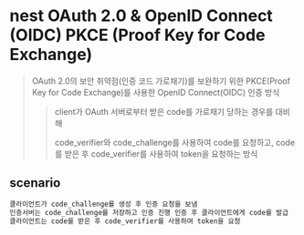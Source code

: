 # nest OAuth 2.0 & OpenID Connect (OIDC) PKCE (Proof Key for Code Exchange)

> OAuth 2.0의 보안 취약점(인증 코드 가로채기)를 보완하기 위한 PKCE(Proof Key for Code Exchange)를 사용한 OpenID Connect(OIDC) 인증 방식
>
> > client가 OAuth 서버로부터 받은 code를 가로채기 당하는 경우를 대비해
> >
> > code_verifier와 code_challenge를 사용하여 code를 요청하고, code를 받은 후 code_verifier를 사용하여 token을 요청하는 방식

## scenario

```txt
클라이언트가 code_challenge를 생성 후 인증 요청을 보냄
인증서버는 code_challenge를 저장하고 인증 진행 인증 후 클라이언트에게 code를 발급
클라이언트는 code를 받은 후 code_verifier를 사용하여 token을 요청
```
